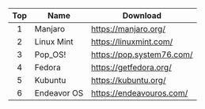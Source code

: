 | Top  | Name        | Download                  |
| :--: | ----------- | ------------------------- |
|  1   | Manjaro     | https://manjaro.org/      |
|  2   | Linux Mint  | https://linuxmint.com/    |
|  3   | Pop_OS!     | https://pop.system76.com/ |
|  4   | Fedora      | https://getfedora.org/    |
|  5   | Kubuntu     | https://kubuntu.org/      |
|  6   | Endeavor OS | https://endeavouros.com/  |

